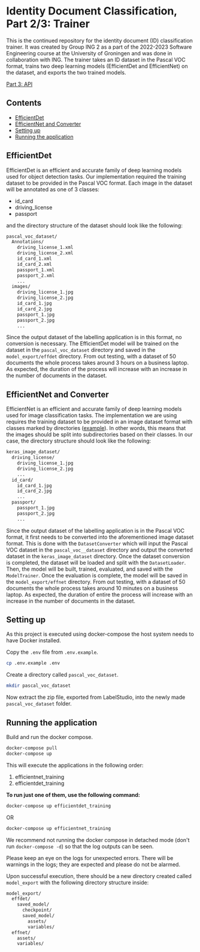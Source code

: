 # Identity Document Classification, Part 2/3: Trainer

This is the continued repository for the identity document (ID) classification trainer. It was created by Group ING 2 as a part of the 2022-2023 Software Engineering course at the University of Groningen and was done in collaboration with ING. The trainer takes an ID dataset in the Pascal VOC format, trains two deep learning models (EfficientDet and EfficientNet) on the dataset, and exports the two trained models.

[Part 3: API](https://github.com/stipefrkovic/identity-document-classification-api)

## Contents

- [EfficientDet](#efficientdet)
- [EfficientNet and Converter](#efficientnet-and-converter)
- [Setting up](#setting-up)
- [Running the application](#running-the-application)

## EfficientDet

EfficientDet is an efficient and accurate family of deep learning models used for object detection tasks. Our implementation required the training dataset to be provided in the Pascal VOC format. Each image in the dataset will be annotated as one of 3 classes:

- id_card
- driving_license
- passport

and the directory structure of the dataset should look like the following:

```bash
pascal_voc_dataset/
  Annotations/
    driving_license_1.xml
    driving_license_2.xml
    id_card_1.xml
    id_card_2.xml
    passport_1.xml
    passport_2.xml
    ...
  images/
    driving_license_1.jpg
    driving_license_2.jpg
    id_card_1.jpg
    id_card_2.jpg
    passport_1.jpg
    passport_2.jpg
    ...
```

Since the output dataset of the labelling application is in this format, no conversion is necessary. The EfficientDet model will be trained on the dataset in the `pascal_voc_dataset` directory and saved in the `model_export/effdet` directory. From out testing, with a dataset of 50 documents the whole process takes around 3 hours on a business laptop. As expected, the duration of the process will increase with an increase in the number of documents in the dataset.

## EfficientNet and Converter

EfficientNet is an efficient and accurate family of deep learning models used for image classification tasks. The implementation we are using requires the training dataset to be provided in an image dataset format with classes marked by directories ([example](https://keras.io/api/data_loading/image/)). In other words, this means that the images should be split into subdirectories based on their classes. In our case, the directory structure should look like the following:

```bash
keras_image_dataset/
  driving_license/
    driving_license_1.jpg
    driving_license_2.jpg
    ...
  id_card/
    id_card_1.jpg
    id_card_2.jpg
    ...
  passport/
    passport_1.jpg
    passport_2.jpg
    ...
```

Since the output dataset of the labelling application is in the Pascal VOC format, it first needs to be converted into the aforementioned image dataset format. This is done with the `DatasetConverter` which will input the Pascal VOC dataset in the `pascal_voc__dataset` directory and output the converted dataset in the `keras_image_dataset` directory. Once the dataset conversion is completed, the dataset will be loaded and split with the `DatasetLoader`. Then, the model will be built, trained, evaluated, and saved with the `ModelTrainer`. Once the evaluation is complete, the model will be saved in the `model_export/effnet` directory. From out testing, with a dataset of 50 documents the whole process takes around 10 minutes on a business laptop. As expected, the duration of entire the process will increase with an increase in the number of documents in the dataset.

## Setting up

As this project is executed using docker-compose the host system needs to have Docker installed.

Copy the `.env` file from `.env.example`.

```bash
cp .env.example .env
```

Create a directory called `pascal_voc_dataset`.

```bash
mkdir pascal_voc_dataset
```

Now extract the zip file, exported from LabelStudio, into the newly made `pascal_voc_dataset` folder.

## Running the application

Build and run the docker compose.

```bash
docker-compose pull
docker-compose up
```

This will execute the applications in the following order:

1. efficientnet_training
2. efficientdet_training

**To run just one of them, use the following command:**

```bash
docker-compose up efficientdet_training
```

OR

```bash
docker-compose up efficientnet_training
```

We recommend not running the docker compose in detached mode (don't run `docker-compose -d`) so that the log outputs can be seen.

Please keep an eye on the logs for unexpected errors. There will be warnings in the logs; they are expected and please do not be alarmed.

Upon successful execution, there should be a new directory created called `model_export` with the following directory structure inside:

```bash
model_export/
  effdet/
    saved_model/
      checkpoint/
      saved_model/
        assets/
        variables/
  effnet/
    assets/
    variables/
```

